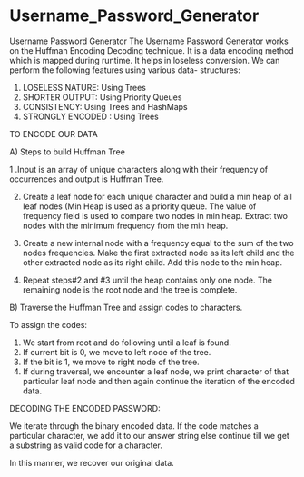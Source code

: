 # Username_Password_Generator

Username Password Generator
The Username Password Generator works on the Huffman Encoding Decoding technique. It is a data encoding method which is mapped during runtime. It helps in loseless conversion.
We can perform the following features using various data- structures:

1. LOSELESS NATURE: Using Trees
2. SHORTER OUTPUT: Using Priority Queues
3. CONSISTENCY: Using Trees and HashMaps
4. STRONGLY ENCODED : Using Trees

TO ENCODE OUR DATA 

A) Steps to build Huffman Tree

1 .Input is an array of unique characters along with their frequency of occurrences and output is Huffman Tree. 

2. Create a leaf node for each unique character and build a min heap of all leaf nodes (Min Heap is used as a priority queue. The value of frequency field is used to compare two nodes in min heap.
Extract two nodes with the minimum frequency from the min heap.
 
3. Create a new internal node with a frequency equal to the sum of the two nodes frequencies. Make the first extracted node as its left child and the other extracted node as its right child. Add this node to the min heap.
4. Repeat steps#2 and #3 until the heap contains only one node. The remaining node is the root node and the tree is complete.


B) Traverse the Huffman Tree and assign codes to characters.

To assign the codes:
1. We start from root and do following until a leaf is found.
2. If current bit is 0, we move to left node of the tree.
3. If the bit is 1, we move to right node of the tree.
4. If during traversal, we encounter a leaf node, we print character of that particular leaf node and then again continue the iteration of the encoded data.

DECODING THE ENCODED PASSWORD:

We iterate through the binary encoded data. If the code matches a particular character, we add it to our answer string else continue till we get a substring as valid code for a character. 

In this manner, we recover our original data.
